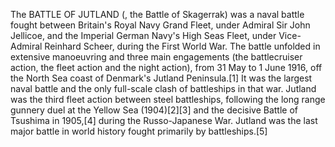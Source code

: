 The BATTLE OF JUTLAND (, the Battle of Skagerrak) was a naval battle fought between Britain's Royal Navy Grand Fleet, under Admiral Sir John Jellicoe, and the Imperial German Navy's High Seas Fleet, under Vice-Admiral Reinhard Scheer, during the First World War. The battle unfolded in extensive manoeuvring and three main engagements (the battlecruiser action, the fleet action and the night action), from 31 May to 1 June 1916, off the North Sea coast of Denmark's Jutland Peninsula.[1] It was the largest naval battle and the only full-scale clash of battleships in that war. Jutland was the third fleet action between steel battleships, following the long range gunnery duel at the Yellow Sea (1904)[2][3] and the decisive Battle of Tsushima in 1905,[4] during the Russo-Japanese War. Jutland was the last major battle in world history fought primarily by battleships.[5]
